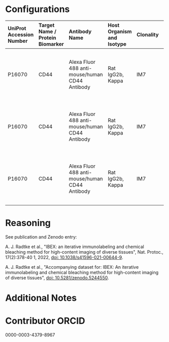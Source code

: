 <!-- -->

# Configurations

| UniProt Accession Number   | Target Name / Protein Biomarker   | Antibody Name                                  | Host Organism and Isotype   | Clonality   | Vendor    |   Catalog Number | Conjugate   | RRID      | Application   | Method           | Tissue Preservation   | Tissue           | Detergent         | Antigen Retrieval Conditions   | Dye Inactivation Conditions                                            | Result   | Agree        | Disagree   |
|:---------------------------|:----------------------------------|:-----------------------------------------------|:----------------------------|:------------|:----------|-----------------:|:------------|:----------|:--------------|:-----------------|:----------------------|:-----------------|:------------------|:-------------------------------|:-----------------------------------------------------------------------|:---------|:-------------|:-----------|
| P16070                     | CD44                              | Alexa Fluor 488 anti-mouse/human CD44 Antibody | Rat IgG2b, Kappa            | IM7         | BioLegend |           103016 | AF488       | AB_493679 | IHC-Fr        | IBEX2D Automated | 1% PFA Fixed Frozen   | Human jejunum    | 0.3% Triton-X-100 |                                | 0.5 mg/ml LiBH4 10 minutes continuous exchange with automated protocol | Success  | [+](#reason1) |            |
| P16070                     | CD44                              | Alexa Fluor 488 anti-mouse/human CD44 Antibody | Rat IgG2b, Kappa            | IM7         | BioLegend |           103016 | AF488       | AB_493679 | IHC-Fr        | IBEX2D Automated | 1% PFA Fixed Frozen   | Human lymph node | 0.3% Triton-X-100 |                                | 0.5 mg/ml LiBH4 10 minutes continuous exchange with automated protocol | Success  | [+](#reason1) |            |
| P16070                     | CD44                              | Alexa Fluor 488 anti-mouse/human CD44 Antibody | Rat IgG2b, Kappa            | IM7         | BioLegend |           103016 | AF488       | AB_493679 | IHC-Fr        | IBEX2D Automated | 1% PFA Fixed Frozen   | Human skin       | 0.3% Triton-X-100 |                                | 0.5 mg/ml LiBH4 10 minutes continuous exchange with automated protocol | Success  | [+](#reason1) |            |

# Reasoning

<a name="reason1"></a>
See publication and Zenodo entry:

A. J. Radtke et al., "IBEX: an iterative immunolabeling and chemical bleaching
 method for high-content imaging of diverse tissues", Nat. Protoc., 17(2):378-40
1, 2022, [doi: 10.1038/s41596-021-00644-9](https://doi.org/10.1038/s41596-021-00644-9).

A. J. Radtke et al., "Accompanying dataset for: IBEX: An iterative immunolabeling and chemical 
bleaching method for high-content imaging of diverse tissues",
[doi: 10.5281/zenodo.5244550](https://doi.org/10.5281/zenodo.5244551).


# Additional Notes

# Contributor ORCID

0000-0003-4379-8967
